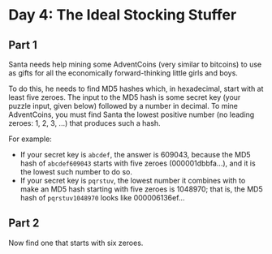 # Day 4: The Ideal Stocking Stuffer

## Part 1

Santa needs help mining some AdventCoins (very similar to bitcoins) to use as gifts for all the economically forward-thinking little girls and boys.

To do this, he needs to find MD5 hashes which, in hexadecimal, start with at least five zeroes. The input to the MD5 hash is some secret key (your puzzle input, given below) followed by a number in decimal. To mine AdventCoins, you must find Santa the lowest positive number (no leading zeroes: 1, 2, 3, ...) that produces such a hash.

For example:

- If your secret key is `abcdef`, the answer is 609043, because the MD5 hash of `abcdef609043` starts with five zeroes (000001dbbfa...), and it is the lowest such number to do so.
- If your secret key is `pqrstuv`, the lowest number it combines with to make an MD5 hash starting with five zeroes is 1048970; that is, the MD5 hash of `pqrstuv1048970` looks like 000006136ef...

## Part 2

Now find one that starts with six zeroes.
